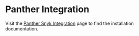 # Panther Integration

Visit the [Panther Snyk Integration](https://docs.panther.com/data-onboarding/supported-logs/snyk-logs) page to find the installation documentation. &#x20;
